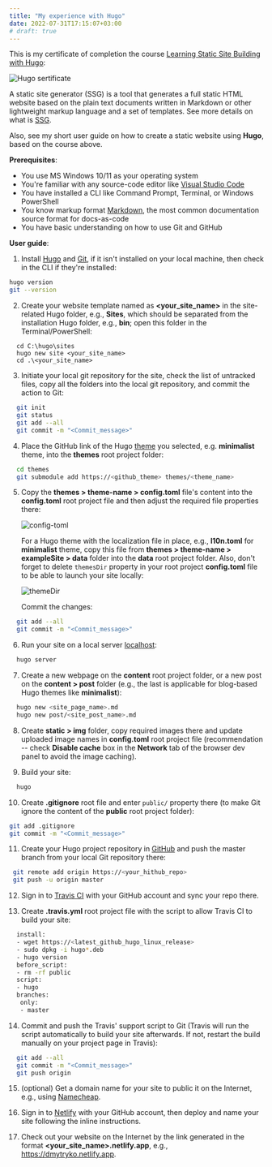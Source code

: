 ```yaml
---
title: "My experience with Hugo"
date: 2022-07-31T17:15:07+03:00
# draft: true
---
```


This is my certificate of completion the course [Learning Static Site Building with Hugo](https://epa.ms/1XSG2):

![Hugo sertificate](/img/certificate.png)

A static site generator (SSG) is a tool that generates a full static HTML website based on the plain text documents written in Markdown or other lightweight markup language and a set of templates. See more details on what is [SSG](https://www.cloudflare.com/learning/performance/static-site-generator/).

Also, see my short user guide on how to create a static website using **Hugo**, based on the course above.

**Prerequisites**:
- You use MS Windows 10/11 as your operating system
- You're familiar with any source-code editor like [Visual Studio Code](https://code.visualstudio.com/)
- You have installed a CLI like Command Prompt, Terminal, or Windows PowerShell
- You know markup format [Markdown](https://www.markdownguide.org/basic-syntax/), the most common documentation source format for docs-as-code
- You have basic understanding on how to use Git and GitHub

**User guide**:
1. Install [Hugo](https://gohugo.io/getting-started/installing) and [Git](https://git-scm.com/download/win), if it isn't installed on your local machine, then check in the CLI if they're installed:

```sh
hugo version
git --version
```

2. Create your website template named as **<your_site_name>** in the site-related Hugo folder, e.g., **Sites**, which should be separated from the installation Hugo folder, e.g., **bin**; open this folder in the Terminal/PowerShell:

```   
  cd C:\hugo\sites
  hugo new site <your_site_name>
  cd .\<your_site_name>
```

3. Initiate your local git repository for the site, check the list of untracked files, copy all the folders into the local git repository, and commit the action to Git:

```sh
  git init
  git status
  git add --all
  git commit -m "<Commit_message>"
```

4. Place the GitHub link of the Hugo [theme](https://themes.gohugo.io) you selected, e.g. **minimalist** theme, into the **themes** root project folder:

```sh
  cd themes
  git submodule add https://<github_theme> themes/<theme_name>
```

5. Copy the **themes > theme-name > config.toml** file's content into the **config.toml** root project file and then adjust the required file properties there:

    ![config-toml](/img/config-toml.png)

    For a Hugo theme with the localization file in place, e.g., **l10n.toml** for **minimalist** theme, copy this file from **themes > theme-name > exampleSite > data** folder into the **data** root project folder. Also, don't forget to delete `themesDir` property in your root project **config.toml** file to be able to launch your site locally:
    
    ![themeDir](/img/l10n-themeDir.png)

    Commit the changes:

```sh
  git add --all
  git commit -m "<Commit_message>"
```

6. Run your site on a local server [localhost](http://localhost:1313/):

```sh
  hugo server
```

7. Create a new webpage on the **content** root project folder, or a new post on the **content > post** folder (e.g., the last is applicable for blog-based Hugo themes like **minimalist**):

```sh
  hugo new <site_page_name>.md
  hugo new post/<site_post_name>.md
```

8. Create **static > img** folder, copy required images there and update uploaded image names in **config.toml** root project file (recommendation -- check **Disable cache** box in the **Network** tab of the browser dev panel to avoid the image caching).

9. Build your site:

```sh
  hugo
```

10. Create **.gitignore** root file and enter `public/` property there (to make Git ignore the content of the **public** root project folder):

  ```sh
  git add .gitignore
  git commit -m "<Commit_message>"
  ```

11. Create your Hugo project repository in [GitHub](https://github.com/Dmytro-Kozachok?tab=repositories) and push the master branch from your local Git repository there:

```sh
 git remote add origin https://<your_hithub_repo>
 git push -u origin master 
 ```

12. Sign in to [Travis CI](https://app.travis-ci.com/account/repositories) with your GitHub account and sync your repo there.

13. Create **.travis.yml** root project file with the script to allow Travis CI to build your site:

```sh
  install:
  - wget https://<latest_github_hugo_linux_release>
  - sudo dpkg -i hugo*.deb
  - hugo version
  before_script:
  - rm -rf public
  script:
  - hugo
  branches:
   only:
   - master
```

14. Commit and push the Travis' support script to Git (Travis will run the script automatically to build your site afterwards. If not, restart the build manually on your project page in Travis):

```sh
  git add --all
  git commit -m "<Commit_message>"
  git push origin
```

15. (optional) Get a domain name for your site to public it on the Internet, e.g., using [Namecheap](https://www.namecheap.com/).

16. Sign in to [Netlify](https://app.netlify.com/sites/dmytryko/overview) with your GitHub account, then deploy and name your site following the inline instructions.

17. Check out your website on the Internet by the link generated in the format **<your_site_name>.netlify.app**, e.g., https://dmytryko.netlify.app.